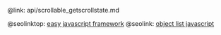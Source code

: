 @link: api/scrollable_getscrollstate.md

@seolinktop: [easy javascript framework](https://webix.com)
@seolink: [object list javascript](https://webix.com/widget/list/)